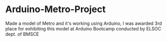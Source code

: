 # Arduino-Metro-Project
Made a model of Metro and it's working using Arduino, I was awarded 3rd place for exhibiting this model at Arduino Bootcamp conducted by ELSOC dept. of BMSCE
